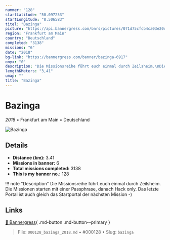 ```yaml
---
nummer: "128"
startLatitude: "50.097253"
startLongitude: "8.506583"
titel: "Bazinga"
picture: "https://api.bannergress.com/bnrs/pictures/071d75cfcb4ca03e20d5aaa51808764f"
region: "Frankfurt am Main"
country: "Deutschland"
completed: "3138"
missions: "6"
date: "2018"
bg-link: "https://bannergress.com/banner/bazinga-6917"
onyx: "0"
description: "Die Missionsreihe führt euch einmal durch Zeilsheim.\nDie Missionen starten mit einer Passphrase, danach  Hack only. Das letzte Portal ist auch gleich das Startportal der nächsten Mission -)"
lengthKMeters: "3,41"
umap: ""
title: "Bazinga"
---
```

# Bazinga

*2018* • Frankfurt am Main • Deutschland

![Bazinga](https://api.bannergress.com/bnrs/pictures/071d75cfcb4ca03e20d5aaa51808764f)

## Details
- **Distance (km):** 3.41
- **Missions in banner:** 6
- **Total missions completed:** 3138
- **This is my banner no.:** 128


!!! note "Description"
    Die Missionsreihe führt euch einmal durch Zeilsheim.
Die Missionen starten mit einer Passphrase, danach  Hack only. Das letzte Portal ist auch gleich das Startportal der nächsten Mission -)



## Links
[🔗 Bannergress](https://bannergress.com/banner/bazinga-6917){ .md-button .md-button--primary }



> File: `000128_bazinga_2018.md` • #000128 • Slug: `bazinga`
